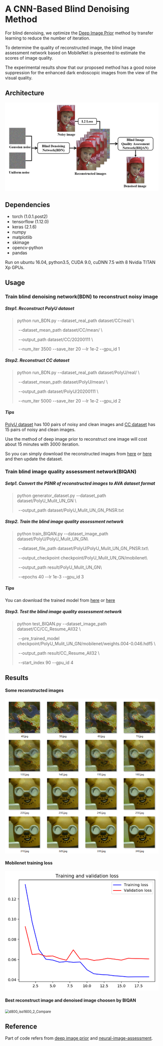 # A CNN-Based Blind Denoising Method

For blind denoising, we optimize the [Deep Image Prior](http://openaccess.thecvf.com/content_cvpr_2018/html/Ulyanov_Deep_Image_Prior_CVPR_2018_paper.html) method by transfer learning to reduce the number of iteration. 

To determine the quality of reconstructed image, the blind image assessment network based on MobileNet is presented to estimate the scores of image quality. 

The experimental results show that our proposed method has a good noise suppression for the enhanced dark endoscopic images from the view of the visual quality.



## Architecture

![architecture](README\architecture.png)

## Dependencies

* torch (1.0.1.post2)
* tensorflow (1.12.0)
* keras (2.1.6)
* numpy
* matplotlib
* skimage
* opencv-python
* pandas

Run on ubuntu 16.04, python3.5, CUDA 9.0, cuDNN 7.5 with 8 Nvidia TITAN Xp  GPUs.



## Usage

### Train blind denoising network(BDN) to reconstruct noisy image

##### Step1. Reconstruct PolyU dataset

> python run_BDN.py   --dataset_real_path dataset/CC/real/ \
>
> ​         							 --dataset_mean_path dataset/CC/mean/ \
>
> ​         							 --output_path dataset/CC/20200111 \
>
> ​          							--num_iter 3500 --save_iter 20 --lr 1e-2 --gpu_id 1

##### Step2. Reconstruct CC dataset

> python run_BDN.py   --dataset_real_path dataset/PolyU/real/ \
>
> ​          							--dataset_mean_path dataset/PolyU/mean/ \
>
> ​          							--output_path dataset/PolyU/20200111 \
>
> ​          							--num_iter 5000 --save_iter 20 --lr 1e-2 --gpu_id 2

##### Tips

[PolyU dataset](https://github.com/csjunxu/PolyU-Real-World-Noisy-Images-Dataset) has 100 pairs of noisy and clean images and [CC dataset](https://github.com/woozzu/ccnoise) has 15 pairs of noisy and clean images.

Use the method of deep image prior to reconstruct one image will cost about 15 minutes with 3000 iteration. 

So you can simply download the reconstructed images from [here](https://cloud.tsinghua.edu.cn/d/a831977f645f4cfa94a3/) or [here](https://pan.baidu.com/s/1KHsomll7PkwF8aM8IwQTpA) and then update the dataset.



### Train blind image quality assessment network(BIQAN)

##### Setp1. Convert the PSNR of reconstructed images to AVA dataset format

> python generator_dataset.py  --dataset_path dataset/PolyU_Mulit_UN_GN \
>
> ​               										--output_path dataset/PolyU_Mulit_UN_GN_PNSR.txt

##### Step2. Train the blind image quality assessment network

> python train_BIQAN.py   --dataset_image_path dataset/PolyU/PolyU_Mulit_UN_GN\
>
> ​            								--dataset_file_path dataset/PolyU/PolyU_Mulit_UN_GN_PNSR.txt\
>
> ​            								--output_checkpoint checkpoint/PolyU_Mulit_UN_GN/mobilenet\
>
> ​            								--output_path result/PolyU_Mulit_UN_GN\
>
> ​            								--epochs 40 --lr 1e-3 --gpu_id 3

##### Tips

You can download the trained model from [here](https://cloud.tsinghua.edu.cn/d/18d86b3a04c04b80a41f/) or [here](https://pan.baidu.com/s/1S8gzKCiDBE8VbNhTRSZngA)

##### Step3. Test the blind image quality assessment network

> python test_BIQAN.py --dataset_image_path dataset/CC/CC_Resume_All32 \
>
> ​            							--pre_trained_model checkpoint/PolyU_Mulit_UN_GN/mobilenet/weights.004-0.046.hdf5 \
>
> ​           							 --output_path result/CC_Resume_All32 \
>
> ​           							 --start_index 90 --gpu_id 4



## Results

#### Some reconstructed images

![1](README\result1.png)

#### Mobilenet training loss

<img src="result\PolyU_Mulit_UN_GN\first stage.png" alt="first stage" style="zoom: 80%;" />

#### Best reconstruct image and denoised image choosen by BIQAN

<img src="result\CC_Resume_All32\d800_iso1600_2_Compare.png" alt="d800_iso1600_2_Compare" style="zoom:80%;" />



## Reference

Part of code refers from [deep image prior](https://github.com/DmitryUlyanov/deep-image-prior) and [neural-image-assessment](https://github.com/titu1994/neural-image-assessment).